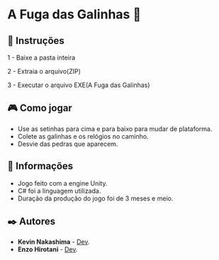 # A Fuga das Galinhas 🐔

## 📄 Instruções
1 - Baixe a pasta inteira


2 - Extraia o arquivo(ZIP)


3 - Executar o arquivo EXE(A Fuga das Galinhas)

## 🎮 Como jogar
* Use as setinhas para cima e para baixo para mudar de plataforma.
* Colete as galinhas e os relógios no caminho.
* Desvie das pedras que aparecem.

## 📙 Informações
* Jogo feito com a engine Unity.
* C# foi a linguagem utilizada.
* Duração da produção do jogo foi de 3 meses e meio.

## ✒️ Autores
* **Kevin Nakashima** - [Dev](https://github.com/Kryonn).
* **Enzo Hirotani** - [Dev](https://github.com/EnzoHirotani).
